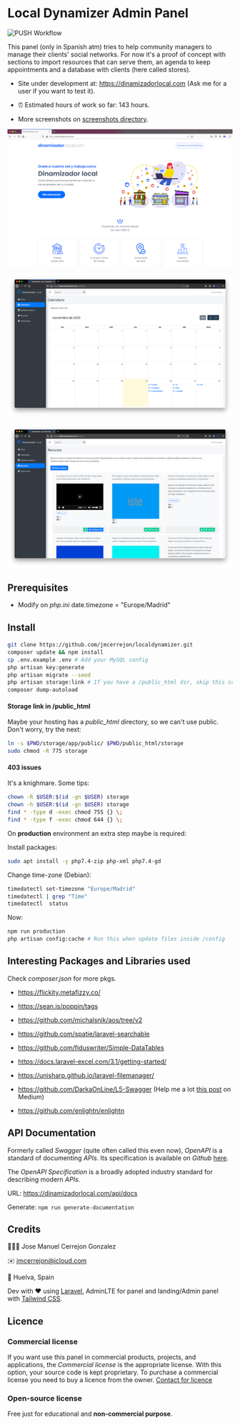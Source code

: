 # Local Dynamizer Admin Panel

![PUSH Workflow](https://github.com/jmcerrejon/localdynamizer/workflows/PUSH%20Workflow/badge.svg?branch=master)

This panel (only in Spanish atm) tries to help community managers to manage their clients' social networks. For now it's a proof of concept with sections to import resources that can serve them, an agenda to keep appointments and a database with clients (here called stores).

-   Site under development at: https://dinamizadorlocal.com (Ask me for a user if you want to test it).

-   ⏰ Estimated hours of work so far: 143 hours.

-   More screenshots on [screenshots directory](./screenshots).

![Local](./screenshots/screenshot_08.png)

![Local](./screenshots/screenshot_02.png)

![Local](./screenshots/screenshot_05.png)

## Prerequisites

-   Modify on _php.ini_ date.timezone = "Europe/Madrid"

## Install

```sh
git clone https://github.com/jmcerrejon/localdynamizer.git
composer update && npm install
cp .env.example .env # Add your MySQL config
php artisan key:generate
php artisan migrate --seed
php artisan storage:link # If you have a /public_html dir, skip this command and check the next section
composer dump-autoload
```

#### Storage link in /public_html

Maybe your hosting has a _public_html_ directory, so we can't use public. Don't worry, try the next:

```sh
ln -s $PWD/storage/app/public/ $PWD/public_html/storage
sudo chmod -R 775 storage
```

#### 403 issues

It's a knighmare. Some tips:

```sh
chown -R $USER:$(id -gn $USER) storage
chown -h $USER:$(id -gn $USER) storage
find * -type d -exec chmod 755 {} \;
find * -type f -exec chmod 644 {} \;
```

On **production** environment an extra step maybe is required:

Install packages:

```sh
sudo apt install -y php7.4-zip php-xml php7.4-gd
```

Change time-zone (Debian):

```sh
timedatectl set-timezone "Europe/Madrid"
timedatectl | grep "Time"
timedatectl  status
```

Now:

```sh
npm run production
php artisan config:cache # Run this when update files inside /config
```

## Interesting Packages and Libraries used

Check _composer.json_ for more pkgs.

-   https://flickity.metafizzy.co/

-   https://sean.is/poppin/tags

-   https://github.com/michalsnik/aos/tree/v2

-   https://github.com/spatie/laravel-searchable

-   https://github.com/fiduswriter/Simple-DataTables

-   https://docs.laravel-excel.com/3.1/getting-started/

-   https://unisharp.github.io/laravel-filemanager/

-   https://github.com/DarkaOnLine/L5-Swagger (Help me a lot [this post](https://ivankolodiy.medium.com/how-to-write-swagger-documentation-for-laravel-api-tips-examples-5510fb392a94) on Medium)

-   https://github.com/enlightn/enlightn

## API Documentation

Formerly called _Swagger_ (quite often called this even now), _OpenAPI_ is a standard of documenting _APIs_. Its specification is available on _Github_ [here](https://github.com/OAI/OpenAPI-Specification).

The _OpenAPI Specification_ is a broadly adopted industry standard for describing modern _APIs_.

URL: https://dinamizadorlocal.com/api/docs

Generate: `npm run generate-documentation`

## Credits

👨🏻‍💻 Jose Manuel Cerrejon Gonzalez

✉️ jmcerrejon@icloud.com

📍 Huelva, Spain

Dev with ♥️ using [Laravel](https://www.laravel.com), AdminLTE for panel and landing/Admin panel with [Tailwind CSS](https://tailwindcss.com).

## Licence

### Commercial license

If you want use this panel in commercial products, projects, and applications, the _Commercial license_ is the appropriate license. With this option, your source code is kept proprietary. To purchase a commercial license you need to buy a licence from the owner. [Contact for licence](info@dinamizadorlocal.com)

### Open-source license

Free just for educational and **non-commercial purpose**.
